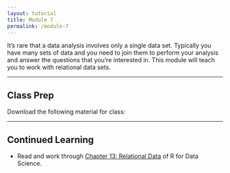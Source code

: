 ```yaml
---
layout: tutorial
title: Module 7
permalink: /module-7
---
```


It’s rare that a data analysis involves only a single data set. Typically you have many sets of data and you need to join them to perform your analysis and answer the questions that you’re interested in. This module will teach you to work with relational data sets.

<hr>

## Class Prep

Download the following material for class:   

<hr>

## Continued Learning

- Read and work through [Chapter 13: Relational Data](http://r4ds.had.co.nz/relational-data.html) of R for Data Science.
